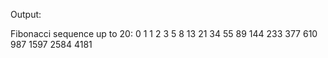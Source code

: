 
Output: 

Fibonacci sequence up to  20: 0 1 1 2 3 5 8 13 21 34 55 89 144 233 377 610 987 1597 2584 4181

